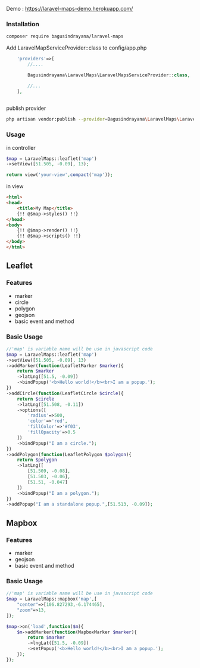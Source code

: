 Demo : https://laravel-maps-demo.herokuapp.com/

### Installation

```bash
composer require bagusindrayana/laravel-maps
```

Add LaravelMapServiceProvider::class to config/app.php
```php
    'providers'=>[
        //....

        Bagusindrayana\LaravelMaps\LaravelMapsServiceProvider::class,

        //...
    ],
    
```

publish provider
```bash
php artisan vendor:publish --provider=Bagusindrayana\LaravelMaps\LaravelMapsServiceProvider
```

### Usage

in controller

```php
$map = LaravelMaps::leaflet('map')
->setView([51.505, -0.09], 13);

return view('your-view',compact('map'));
```

in view
```html
<html>
<head>
    <title>My Map</title>
    {!! @$map->styles() !!}
</head>
<body>
    {!! @$map->render() !!}
    {!! @$map->scripts() !!}  
</body>
</html>
```



## Leaflet

### Features
- marker
- circle
- polygon
- geojson
- basic event and method

### Basic Usage

```php
//'map' is variable name will be use in javascript code
$map = LaravelMaps::leaflet('map')
->setView([51.505, -0.09], 13)
->addMarker(function(LeafletMarker $marker){
    return $marker
    ->latLng([51.5, -0.09])
    ->bindPopup('<b>Hello world!</b><br>I am a popup.');
})
->addCircle(function(LeafletCircle $circle){
    return $circle
    ->latLng([51.508, -0.11])
    ->options([
        'radius'=>500,
        'color'=>'red',
        'fillColor'=>'#f03',
        'fillOpacity'=>0.5
    ])
    ->bindPopup("I am a circle.");
})
->addPolygon(function(LeafletPolygon $polygon){
    return $polygon
    ->latLng([
        [51.509, -0.08],
        [51.503, -0.06],
        [51.51, -0.047]
    ])
    ->bindPopup("I am a polygon.");                
})
->addPopup("I am a standalone popup.",[51.513, -0.09]);
```

## Mapbox

### Features
- marker
- geojson
- basic event and method

### Basic Usage

```php
//'map' is variable name will be use in javascript code
$map = LaravelMaps::mapbox('map',[
    "center"=>[106.827293,-6.174465],
    "zoom"=>13,
]);

$map->on('load',function($m){
    $m->addMarker(function(MapboxMarker $marker){
        return $marker
        ->lngLat([51.5, -0.09])
        ->setPopup('<b>Hello world!</b><br>I am a popup.');
    });
});
```

